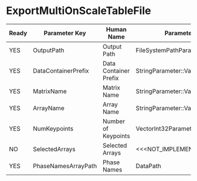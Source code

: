 # ExportMultiOnScaleTableFile #

| Ready | Parameter Key | Human Name | Parameter Type | Parameter Class |
|-------|---------------|------------|-----------------|----------------|
| YES | OutputPath | Output Path  | FileSystemPathParameter::ValueType | FileSystemPathParameter |
| YES | DataContainerPrefix | Data Container Prefix | StringParameter::ValueType | StringParameter |
| YES | MatrixName | Matrix Name | StringParameter::ValueType | StringParameter |
| YES | ArrayName | Array Name | StringParameter::ValueType | StringParameter |
| YES | NumKeypoints | Number of Keypoints | VectorInt32Parameter::ValueType | VectorInt32Parameter |
| NO | SelectedArrays | Selected Arrays | <<<NOT_IMPLEMENTED>>> | PreflightUpdatedValueFilterParameter |
| YES | PhaseNamesArrayPath | Phase Names | DataPath | ArraySelectionParameter |
